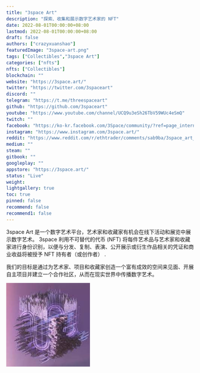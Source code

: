 ```yaml
---
title: "3space Art"
description: "探索、收集和展示数字艺术家的 NFT"
date: 2022-08-01T00:00:00+08:00
lastmod: 2022-08-01T00:00:00+08:00
draft: false
authors: ["crazyxuanshao"]
featuredImage: "3space-art.png"
tags: ["Collectibles","3space Art"]
categories: ["nfts"]
nfts: ["Collectibles"]
blockchain: ""
website: "https://3space.art/"
twitter: "https://twitter.com/3spaceart"
discord: ""
telegram: "https://t.me/threespaceart"
github: "https://github.com/3spaceart"
youtube: "https://www.youtube.com/channel/UCQ9u3eSh26TbV59WUc4eSmQ"
twitch: ""
facebook: "https://ko-kr.facebook.com/3Space/community/?ref=page_internal"
instagram: "https://www.instagram.com/3space.art/"
reddit: "https://www.reddit.com/r/ethtrader/comments/sab9ba/3space_art_kicks_off_enter_the_void_the_first_nft/"
medium: ""
steam: ""
gitbook: ""
googleplay: ""
appstore: "https://3space.art/"
status: "Live"
weight: 
lightgallery: true
toc: true
pinned: false
recommend: false
recommend1: false
---
```

<p>3space Art 是一个数字艺术平台，艺术家和收藏家有机会在线下活动和展览中展示数字艺术。 3space 利用不可替代的代币 (NFT) 将每件艺术品与艺术家和收藏家进行身份识别，以便与分发、复制、表演、公开展示或衍生作品相关的凭证和商业收益将被授予 NFT 持有者（或创作者） .</p>
<p>我们的目标是通过为艺术家、项目和收藏家创造一个富有成效的空间来见面、开展自主项目并建立一个合作社区，从而在现实世界中传播数字艺术。</p>





![yyy](yyy.png)